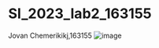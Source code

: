 # SI_2023_lab2_163155
Jovan Chemerikikj,163155
![image](https://github.com/jovancemerikik/SI_2023_lab2_163155/assets/130309377/4eef996e-9de1-4473-bc36-ce9ef3362206)
